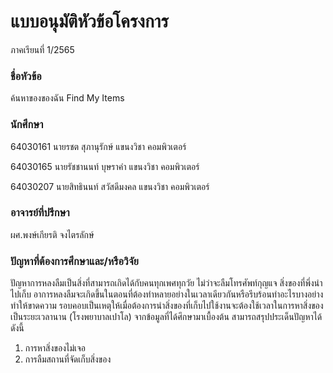 # แบบอนุมัติหัวข้อโครงการ 
ภาคเรียนที่ 1/2565

### ชื่อหัวข้อ
ค้นหาของของฉัน
Find My Items
       
### นักศึกษา 
64030161 นายรชต สุภานุรักษ์       แขนงวิชา คอมพิวเตอร์

64030165 นายรัชชานนท์ บุษราคำ    แขนงวิชา คอมพิวเตอร์

64030207 นายสิทธินนท์ สวัสดีมงคล  แขนงวิชา คอมพิวเตอร์

### อาจารย์ที่ปรึกษา
ผศ.พงษ์เกียรติ จงไตรลักษ์

### ปัญหาที่ต้องการศึกษาและ/หรือวิจัย
ปัญหาการหลงลืมเป็นสิ่งที่สามารถเกิดได้กับคนทุกเพศทุกวัย ไม่ว่าจะลืมโทรศัพท์กุญแจ สิ่งของที่พึ่งนำไปเก็บ
อาการหลงลืมจะเกิดขึ้นในตอนที่ต้องทำหลายอย่างในเวลาเดียวกันหรือรีบร้อนทำอะไรบางอย่าง ทำให้ขาดความ
รอบคอบเป็นเหตุให้เมื่อต้องการนำสิ่งของที่เก็บไปใช้งานจะต้องใช้เวลาในการหาสิ่งของเป็นระยะเวลานาน
(โรงพยาบาลเปาโล)
จากข้อมูลที่ได้ศึกษามาเบื้องต้น สามารถสรุปประเด็นปัญหาได้ดังนี้
1. การหาสิ่งของไม่เจอ
2. การลืมสถานที่จัดเก็บสิ่งของ
